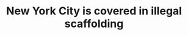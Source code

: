 ---
title: "New York City is covered in illegal scaffolding"
venue: "The Economist"
href: "https://economist.com/science-and-technology/2024/03/13/new-york-city-is-covered-in-illegal-scaffolding"
imgpath: "/src/assets/selected-work/scaffolding.png"
pubDatetime: 2024-03-13
featured: true
tags: ["media", "urban data science"]
order: 4
---